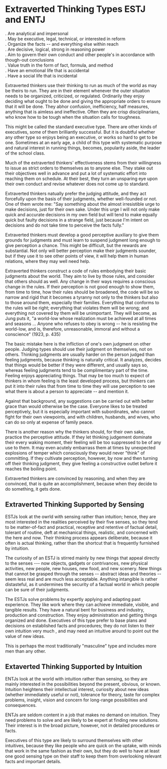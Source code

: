 # Extraverted Thinking Types ESTJ and ENTJ  
. Are analytical and impersonal  
. May be executive, legal, technical, or interested in reform  
. Organize the facts -- and everything else within reach  
. Are decisive, logical, strong in reasoning power  
. Aim to govern their own conduct and other people's in accordance with though-out conclusions  
. Value truth in the form of fact, formula, and method  
. Have an emotional life that is accidental  
. Have a social life that is incidental  
  
Extraverted thinkers use their thinking to run as much of the world as may be theirs to run. They are in their element whenever the outer situation needs to be organized, criticized, or regulated. Ordinarily they enjoy deciding what ought to be done and giving the appropriate orders to ensure that it will be done. They abhor confusion, inefficiency, half measures, anything that is aimless and ineffective. Often they are crisp disciplinarians, who know how to be tough when the situation calls for toughness.  

This might be called the standard executive type. There are other kinds of executives, some of them brilliantly successful. But it is doubtful whether any other type so enjoys being an executive, or works so hard to get to be one. Sometimes at an early age, a child of this type with systematic purpose and natural interest in running things, becomes, popularity aside, the leader of the school class.  

Much of the extraverted thinkers' effectiveness stems from their willingness to issue as strict orders to themselves as to anyone else. They stake out their objectives well in advance and put a lot of systematic effort into reaching them on schedule. At their best, they turn an unsparing eye upon their own conduct and revise whatever does not come up to standard.  

Extraverted thinkers natually prefer the judging attitude, and they act forcefully upon the basis of their judgments, whether well-founded or not. One of them wrote me: "Say something about the almost irresistible urge to make decisions, just for their own sake. Under this urge I will not only make quick and accurate decisions in my own field but will tend to make equally quick but faulty decisions in a strange field, just because I'm intent on decisions and do not take time to perceive the facts fully."  

Extraverted thinkers must develop a good perceptive auxiliary to give them grounds for judgments and must learn to suspend judgment long enough to give perception a chance. This might be difficult, but the rewards are substantial. Not only will better perception make their judgments sounder, but if they use it to see other points of view, it will help them in human relations, where they may well need help.  

Extraverted thinkers construct a code of rules embodying their basic judgments about the world. They aim to live by those rules, and consider that others should as well. Any change in their ways requires a conscious change in the rules. If their perception is not good enough to show them, from time to time, how their rules should be broadened, the code will be so narrow and rigid that it becomes a tyranny not only to the thinkers but also to those around them, especially their families. Everything that conforms to the rules will be right; everything that violates them will be wrong; and everything not covered by them will be unimportant. They will become, as Jung puts it, "a world-low whose realization must be achieved at all times and seasons ... Anyone who refuses to obey is wrong -- he is resisting the world-low, and is, therefore, unreasonable, immoral and without a conscience" (1923, p. 435)  

The basic mistake here is the infliction of one's own judgment on other people. Judging types should use their judgment on themselves, not on others. Thinking judgments are usually harder on the person judged than feeling judgments, because thinking is naturally critical. It analyzes, decides that things would be better if they were different, and usually says so, whereas feeling judgments tend to be complimentary part of the time. Feeling enjoys appreciating things. That may be too much to expect of thinkers in whom feeling is the least developed process, but thinkers can put it into their rules that from time to time they will use perception to see what there is about a person to appreciate -- and mention it.  

Against that background, any suggestions can be carried out with better grace than would otherwise be the case. Everyone likes to be treated perceptively, but it is especially important with subordinates, who cannot fight for their own viewpoints, and with children, husbands, and wives, who can do so only at expense of family peace.  

There is another reason why the thinkers should, for their own sake, practice the perceptive attitude. If they let thinking judgement dominate their every waking moment, their feeling will be too suppressed to be of any use to them. It may even acutely embarrass them at times by unexpected explosions of temper which consciously they would never "think" of committing. If they cultivate perception, however, by now and then turning off their thinking judgment, they give feeling a constructive outlet before it reaches the boiling point.  

Extraverted thinkers are convinced by reasoning, and when they are convinced, that is quite an accomplishment, because when they decide to do something, it gets done.  

## Extraverted Thinking Supported by Sensing  

ESTJs look at the owrld with sensing rather than intuition; hence, they are most interested in the realities perceived by their five senses, so they tend to be matter-of-fact and practical, receptive and retentive of factual detail, tolerant of routine, deft at mechanical things, realistic, and concerned with the here and now. Their thinking process appears deliberate, because it often is actual thinking, rather than the shortcut that is frequently furnished by intuition.  

The curiosity of an ESTJ is stirred mainly by new things that appeal directly to the senses --- now objects, gadgets or contrivances, new physical activities, new people, new houses, new food, and new scenery.  New things that cannot be grasped through the senses -- abstract ideas and theories -- seem less real and are much less acceptable. Anything intangible is rather distasteful, as it undermines the security of a factual world in which people can be sure of their judgments.  

The ESTJs solve problems by expertly applying and adapting past experience. They like work where they can achieve immediate, visible, and tangible results. They have a natural bent for business and industry, production and construction. They enjoy administration and getting things organized and done. Executives of this type prefer to base plans and decisions on established facts and procedures; they do not listen to their own intuition very much , and may need an intuitive around to point out the value of new ideas.  

This is perhaps the most traditionally "masculine" type and includes more men than any other.  

## Extaverted Thinking Supported by Intuition  

ENTJs look at the world with intuition rather than sensing, so they are mainly interested in the possibilities beyond the present, obvious, or known. Intuition heightens their intellectual interest, curiosity about new ideas (whether immediately useful or not), tolerance for theory, taste for complex problems, insight, vision and concern for long-range possibilities and consequences.  

ENTJs are seldom content in a job that makes no demand on intuition. They need problems to solve and are likely to be expert at finding new solutions. Their interest is in the broad picture, however, not in detailed procedures or facts.  

Executives of this type are likely to surround themselves with other intuitives, because they like people who are quick on the uptake, with minds that work in the same fashion as their own, but they do well to have at least one good sensing type on their staff to keep them from overlooking relevant facts and important details.  
